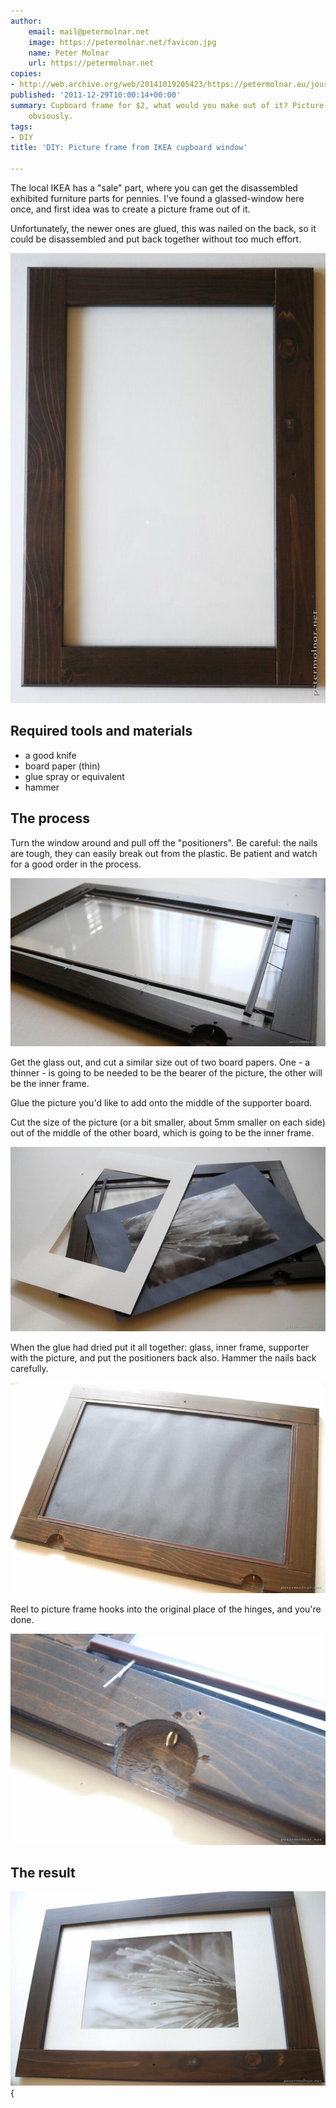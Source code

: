 ```yaml
---
author:
    email: mail@petermolnar.net
    image: https://petermolnar.net/favicon.jpg
    name: Peter Molnar
    url: https://petermolnar.net
copies:
- http://web.archive.org/web/20141019205423/https://petermolnar.eu/journal/picture-frame-from-ikea-cupboard-window/
published: '2011-12-29T10:00:14+00:00'
summary: Cupboard frame for $2, what would you make out of it? Picture frame,
    obviously.
tags:
- DIY
title: 'DIY: Picture frame from IKEA cupboard window'

---
```


The local IKEA has a "sale" part, where you can get the disassembled
exhibited furniture parts for pennies. I've found a glassed-window here
once, and first idea was to create a picture frame out of it.

Unfortunately, the newer ones are glued, this was nailed on the back, so
it could be disassembled and put back together without too much effort.

![IKEA window to picture frame 01](IKEA-window-to-picture-frame-01.jpg)

## Required tools and materials

-   a good knife
-   board paper (thin)
-   glue spray or equivalent
-   hammer

## The process

Turn the window around and pull off the "positioners". Be careful: the
nails are tough, they can easily break out from the plastic. Be patient
and watch for a good order in the process.

![IKEA window to picture frame 02](IKEA-window-to-picture-frame-02.jpg)

Get the glass out, and cut a similar size out of two board papers. One -
a thinner - is going to be needed to be the bearer of the picture, the
other will be the inner frame.

Glue the picture you'd like to add onto the middle of the supporter
board.

Cut the size of the picture (or a bit smaller, about 5mm smaller on each
side) out of the middle of the other board, which is going to be the
inner frame.

![IKEA window to picture frame 04](IKEA-window-to-picture-frame-04.jpg)

When the glue had dried put it all together: glass, inner frame,
supporter with the picture, and put the positioners back also. Hammer
the nails back carefully.

![IKEA window to picture frame 05](IKEA-window-to-picture-frame-05.jpg)

Reel to picture frame hooks into the original place of the hinges, and
you're done.

![IKEA window to picture frame 03](IKEA-window-to-picture-frame-03.jpg)

## The result

![IKEA window to picture frame 06](IKEA-window-to-picture-frame-06.jpg){
